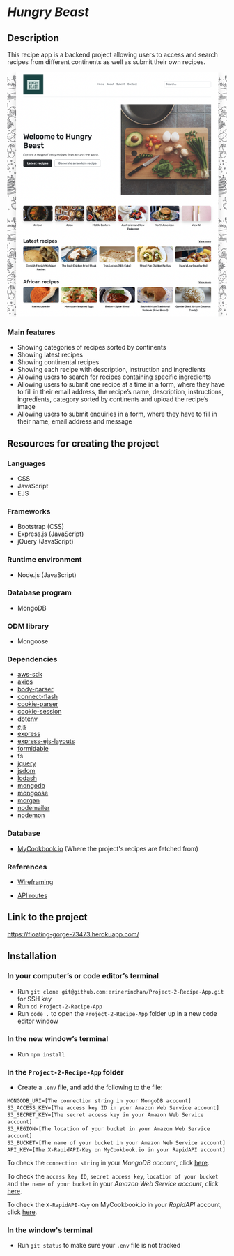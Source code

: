 # *Hungry Beast*

## Description

This recipe app is a backend project allowing users to access and search recipes from different continents as well as submit their own recipes.

![alt text](public/img/Screenshot.png)
### Main features

- Showing categories of recipes sorted by continents
- Showing latest recipes
- Showing continental recipes
- Showing each recipe with description, instruction and ingredients
- Allowing users to search for recipes containing specific ingredients
- Allowing users to submit one recipe at a time in a form, where they have to fill in their email address, the recipe’s name, description, instructions, ingredients, category sorted by continents and upload the recipe’s image
- Allowing users to submit enquiries in a form, where they have to fill in their name, email address and message

## Resources for creating the project

### Languages

- CSS
- JavaScript
- EJS

### Frameworks

- Bootstrap (CSS)
- Express.js (JavaScript)
- jQuery (JavaScript)

### Runtime environment

- Node.js (JavaScript)
### Database program

- MongoDB

### ODM library

- Mongoose

### Dependencies

- [aws-sdk](https://www.npmjs.com/package/aws-sdk)
- [axios](https://www.npmjs.com/package/axios)
- [body-parser](https://www.npmjs.com/package/body-parser)
- [connect-flash](https://www.npmjs.com/package/connect-flash)
- [cookie-parser](https://www.npmjs.com/package/cookie-parser)
- [cookie-session](https://www.npmjs.com/package/cookie-session)
- [dotenv](https://www.npmjs.com/package/dotenv)
- [ejs](https://www.npmjs.com/package/ejs)
- [express](https://www.npmjs.com/package/express)
- [express-ejs-layouts](https://www.npmjs.com/package/express-ejs-layouts)
- [formidable](https://www.npmjs.com/package/formidable)
- fs
- [jquery](https://www.npmjs.com/package/jquery)
- [jsdom](https://www.npmjs.com/package/jsdom)
- [lodash](https://www.npmjs.com/package/lodash)
- [mongodb](https://www.npmjs.com/package/mongodb?utm_medium=devmedia-synd&utm_source=devmedia&utm_content=serverless&jmp=devmedia-ref)
- [mongoose](https://www.npmjs.com/package/mongoose)
- [morgan](https://www.npmjs.com/package/morgan)
- [nodemailer](https://www.npmjs.com/package/nodemailer)
- [nodemon](https://www.npmjs.com/package/nodemon)

### Database

- [MyCookbook.io](https://rapidapi.com/mycookbook/api/mycookbook-io1) (Where the project's recipes are fetched from)

### References

- [Wireframing](https://www.figma.com/file/OiIt1zovdm9uL7CnTORsCF/Project-2-Wireframing?node-id=0%3A1)

- [API routes](https://docs.google.com/spreadsheets/d/1i1E82H9rPMkHY67rk9PUZV7OFFbpw13j3U0Z9-R-0Hk/edit#gid=0)
## Link to the project
https://floating-gorge-73473.herokuapp.com/

## Installation

### In your computer’s or code editor’s terminal

- Run `git clone git@github.com:erinerinchan/Project-2-Recipe-App.git` for SSH key
- Run `cd Project-2-Recipe-App`
- Run `code .` to open the `Project-2-Recipe-App` folder up in a new code editor window

### In the new window’s terminal

- Run `npm install`

### In the `Project-2-Recipe-App` folder

- Create a `.env` file, and add the following to the file:

```
MONGODB_URI=[The connection string in your MongoDB account]
S3_ACCESS_KEY=[The access key ID in your Amazon Web Service account]
S3_SECRET_KEY=[The secret access key in your Amazon Web Service account]
S3_REGION=[The location of your bucket in your Amazon Web Service account]
S3_BUCKET=[The name of your bucket in your Amazon Web Service account]
API_KEY=[The X-RapidAPI-Key on MyCookbook.io in your RapidAPI account]
```
To check the `connection string` in your *MongoDB account*, click [here]().

To check the `access key ID`, `secret access key`, `location of your bucket` and `the name of your bucket` in your *Amazon Web Service account*, click [here]().

To check the `X-RapidAPI-Key` on MyCookbook.io in your *RapidAPI* account, click [here](). 
### In the window's terminal

- Run `git status` to make sure your `.env` file is not tracked
